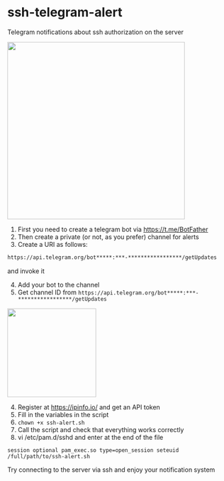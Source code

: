 # ssh-telegram-alert
Telegram notifications about ssh authorization on the server

<img src="https://raw.githubusercontent.com/frontdevops/ssh-telegram-alert/main/tgscreen.png" height="400">

1. First you need to create a telegram bot via https://t.me/BotFather
2. Then create a private (or not, as you prefer) channel for alerts
3. Create a URI as follows:
```bash
https://api.telegram.org/bot*****:***-*****************/getUpdates
```
and invoke it

4. Add your bot to the channel
5. Get channel ID from `https://api.telegram.org/bot*****:***-*****************/getUpdates`

<img src="https://raw.githubusercontent.com/frontdevops/ssh-telegram-alert/main/tg-check-id.png" height="200">

4. Register at https://ipinfo.io/ and get an API token
5. Fill in the variables in the script
6. `chown +x ssh-alert.sh`
7. Call the script and check that everything works correctly
8. vi /etc/pam.d/sshd and enter at the end of the file
```
session optional pam_exec.so type=open_session seteuid /full/path/to/ssh-alert.sh
```
Try connecting to the server via ssh and enjoy your notification system
